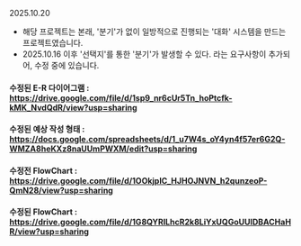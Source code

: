 2025.10.20
 - 해당 프로젝트는 본래, '분기'가 없이 일방적으로 진행되는 '대화' 시스템을 만드는 프로젝트였습니다.
 - 2025.10.16 이후 '선택지'를 통한 '분기'가 발생할 수 있다. 라는 요구사항이 추가되어, 수정 중에 있습니다.

#### 수정된 E-R 다이어그램 : https://drive.google.com/file/d/1sp9_nr6cUr5Tn_hoPtcfk-kMK_NvdQdR/view?usp=sharing 
#### 수정된 예상 작성 형태 : https://docs.google.com/spreadsheets/d/1_u7W4s_oY4yn4f57er6G2Q-WMZA8heKXz8naUUmPWXM/edit?usp=sharing
#### 수정전 FlowChart : https://drive.google.com/file/d/1OOkjpIC_HJHOJNVN_h2qunzeoP-QmN28/view?usp=sharing
#### 수정된 FlowChart : https://drive.google.com/file/d/1G8QYRILhcR2k8LiYxUQGoUUIDBACHaHR/view?usp=sharing

